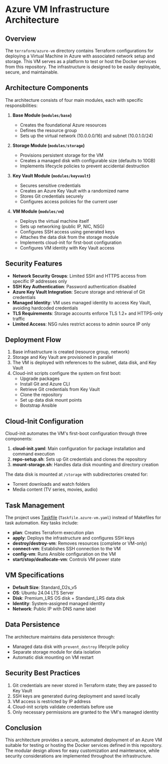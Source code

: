 # Azure VM Infrastructure Architecture

## Overview

The `terraform/azure-vm` directory contains Terraform configurations for deploying a Virtual Machine in Azure with associated network setup and storage. This VM serves as a platform to test or host the Docker services from this repository. The infrastructure is designed to be easily deployable, secure, and maintainable.

## Architecture Components

The architecture consists of four main modules, each with specific responsibilities:

1. **Base Module (`modules/base`)**
   - Creates the foundational Azure resources
   - Defines the resource group 
   - Sets up the virtual network (10.0.0.0/16) and subnet (10.0.1.0/24)

2. **Storage Module (`modules/storage`)**
   - Provisions persistent storage for the VM
   - Creates a managed disk with configurable size (defaults to 10GB)
   - Implements lifecycle policies to prevent accidental destruction

3. **Key Vault Module (`modules/keyvault`)**
   - Secures sensitive credentials
   - Creates an Azure Key Vault with a randomized name
   - Stores Git credentials securely
   - Configures access policies for the current user

4. **VM Module (`modules/vm`)**
   - Deploys the virtual machine itself
   - Sets up networking (public IP, NIC, NSG)
   - Configures SSH access using generated keys
   - Attaches the data disk from the storage module
   - Implements cloud-init for first-boot configuration
   - Configures VM identity with Key Vault access

## Security Features

- **Network Security Groups**: Limited SSH and HTTPS access from specific IP addresses only
- **SSH Key Authentication**: Password authentication disabled
- **Azure Key Vault Integration**: Secure storage and retrieval of Git credentials
- **Managed Identity**: VM uses managed identity to access Key Vault, avoiding hardcoded credentials
- **TLS Requirements**: Storage accounts enforce TLS 1.2+ and HTTPS-only traffic
- **Limited Access**: NSG rules restrict access to admin source IP only

## Deployment Flow

1. Base infrastructure is created (resource group, network)
2. Storage and Key Vault are provisioned in parallel
3. The VM is deployed with references to the subnet, data disk, and Key Vault
4. Cloud-init scripts configure the system on first boot:
   - Upgrade packages
   - Install Git and Azure CLI
   - Retrieve Git credentials from Key Vault
   - Clone the repository
   - Set up data disk mount points
   - Bootstrap Ansible

## Cloud-Init Configuration

Cloud-init automates the VM's first-boot configuration through three components:

1. **cloud-init.yaml**: Main configuration for package installation and command execution
2. **repo-setup.sh**: Sets up Git credentials and clones the repository
3. **mount-storage.sh**: Handles data disk mounting and directory creation

The data disk is mounted at `/storage` with subdirectories created for:
- Torrent downloads and watch folders
- Media content (TV series, movies, audio)

## Task Management

The project uses [Taskfile](https://taskfile.dev/) (`Taskfile.azure-vm.yaml`) instead of Makefiles for task automation. Key tasks include:

- **plan**: Creates Terraform execution plan
- **apply**: Deploys the infrastructure and configures SSH keys
- **destroy/destroy-vm**: Removes resources (complete or VM-only)
- **connect-vm**: Establishes SSH connection to the VM
- **config-vm**: Runs Ansible configuration on the VM
- **start/stop/deallocate-vm**: Controls VM power state

## VM Specifications

- **Default Size**: Standard_D2s_v5
- **OS**: Ubuntu 24.04 LTS Server
- **Disk**: Premium_LRS OS disk + Standard_LRS data disk
- **Identity**: System-assigned managed identity
- **Network**: Public IP with DNS name label

## Data Persistence

The architecture maintains data persistence through:
- Managed data disk with `prevent_destroy` lifecycle policy
- Separate storage module for data isolation
- Automatic disk mounting on VM restart

## Security Best Practices

1. Git credentials are never stored in Terraform state; they are passed to Key Vault
2. SSH keys are generated during deployment and saved locally
3. VM access is restricted by IP address
4. Cloud-init scripts validate credentials before use
5. Only necessary permissions are granted to the VM's managed identity

## Conclusion

This architecture provides a secure, automated deployment of an Azure VM suitable for testing or hosting the Docker services defined in this repository. The modular design allows for easy customization and maintenance, while security considerations are implemented throughout the infrastructure.